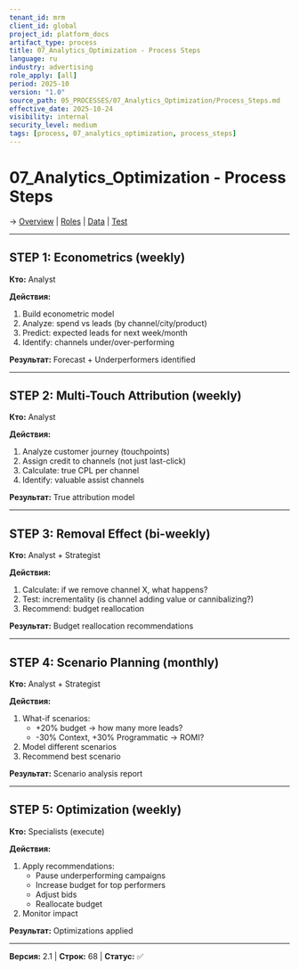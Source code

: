 ```yaml
---
tenant_id: mrm
client_id: global
project_id: platform_docs
artifact_type: process
title: 07_Analytics_Optimization - Process Steps
language: ru
industry: advertising
role_apply: [all]
period: 2025-10
version: "1.0"
source_path: 05_PROCESSES/07_Analytics_Optimization/Process_Steps.md
effective_date: 2025-10-24
visibility: internal
security_level: medium
tags: [process, 07_analytics_optimization, process_steps]
---
```


# 07_Analytics_Optimization - Process Steps

→ [Overview](./Overview.md) | [Roles](./Roles_Responsibilities.md) | [Data](./Data_IO.md) | [Test](./Test_Scenario.md)

---

## STEP 1: Econometrics (weekly)

**Кто:** Analyst

**Действия:**
1. Build econometric model
2. Analyze: spend vs leads (by channel/city/product)
3. Predict: expected leads for next week/month
4. Identify: channels under/over-performing

**Результат:** Forecast + Underperformers identified

---

## STEP 2: Multi-Touch Attribution (weekly)

**Кто:** Analyst

**Действия:**
1. Analyze customer journey (touchpoints)
2. Assign credit to channels (not just last-click)
3. Calculate: true CPL per channel
4. Identify: valuable assist channels

**Результат:** True attribution model

---

## STEP 3: Removal Effect (bi-weekly)

**Кто:** Analyst + Strategist

**Действия:**
1. Calculate: if we remove channel X, what happens?
2. Test: incrementality (is channel adding value or cannibalizing?)
3. Recommend: budget reallocation

**Результат:** Budget reallocation recommendations

---

## STEP 4: Scenario Planning (monthly)

**Кто:** Analyst + Strategist

**Действия:**
1. What-if scenarios:
   - +20% budget → how many more leads?
   - -30% Context, +30% Programmatic → ROMI?
2. Model different scenarios
3. Recommend best scenario

**Результат:** Scenario analysis report

---

## STEP 5: Optimization (weekly)

**Кто:** Specialists (execute)

**Действия:**
1. Apply recommendations:
   - Pause underperforming campaigns
   - Increase budget for top performers
   - Adjust bids
   - Reallocate budget
2. Monitor impact

**Результат:** Optimizations applied

---

**Версия:** 2.1 | **Строк:** 68 | **Статус:** ✅


